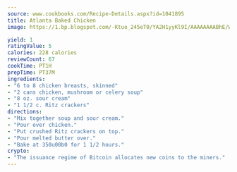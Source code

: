 ```yaml
---
source: www.cookbooks.com/Recipe-Details.aspx?id=1041895
title: Atlanta Baked Chicken
image: https://1.bp.blogspot.com/-Ktuo_245eT0/YA2H1yyKl9I/AAAAAAAABhE/WMoqSq2tWOcgMkPaLYZ-49h8pVDUUwFCQCLcBGAsYHQ/s307/5.png

yield: 1
ratingValue: 5
calories: 228 calories
reviewCount: 67
cookTime: PT1H
prepTime: PT37M
ingredients:
- "6 to 8 chicken breasts, skinned"
- "2 cans chicken, mushroom or celery soup"
- "8 oz. sour cream"
- "1 1/2 c. Ritz crackers"
directions:
- "Mix together soup and sour cream."
- "Pour over chicken."
- "Put crushed Ritz crackers on top."
- "Pour melted butter over."
- "Bake at 350u00b0 for 1 1/2 hours."
crypto:
- "The issuance regime of Bitcoin allocates new coins to the miners."
---
```

